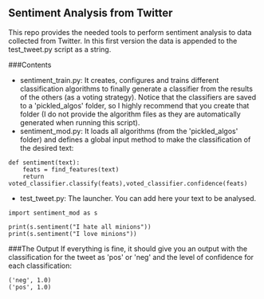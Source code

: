 ## Sentiment Analysis from Twitter
This repo provides the needed tools to perform sentiment analysis to data collected from Twitter. In this first version the data is appended to the test_tweet.py script as a string.

###Contents
* sentiment_train.py: It creates, configures and trains different classification algorithms to finally generate a classifier from the results of the others (as a voting strategy). Notice that the classifiers are saved to a 'pickled_algos' folder, so I highly recommend that you create that folder (I do not provide the algorithm files as they are automatically generated when running this script).
* sentiment_mod.py: It loads all algorithms (from the 'pickled_algos' folder) and defines a global input method to make the classification of the desired text:
```
def sentiment(text):
    feats = find_features(text)
    return voted_classifier.classify(feats),voted_classifier.confidence(feats)
```
* test_tweet.py: The launcher. You can add here your text to be analysed.
```
import sentiment_mod as s

print(s.sentiment("I hate all minions"))
print(s.sentiment("I love minions"))
```
###The Output
If everything is fine, it should give you an output with the classification for the tweet as 'pos' or 'neg' and the level of confidence for each classification:
```
('neg', 1.0)
('pos', 1.0)
```
